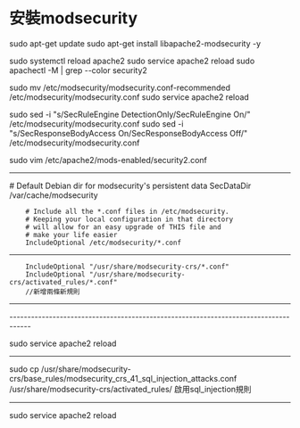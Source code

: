 # 安裝modsecurity

sudo apt-get update
sudo apt-get install libapache2-modsecurity -y

sudo systemctl reload apache2
sudo  service apache2 reload
sudo apachectl -M | grep --color security2

sudo mv /etc/modsecurity/modsecurity.conf-recommended /etc/modsecurity/modsecurity.conf
sudo service apache2 reload

sudo sed -i "s/SecRuleEngine DetectionOnly/SecRuleEngine On/" /etc/modsecurity/modsecurity.conf
sudo sed -i "s/SecResponseBodyAccess On/SecResponseBodyAccess Off/" /etc/modsecurity/modsecurity.conf

sudo vim /etc/apache2/mods-enabled/security2.conf

------------------------------------------------------------------------------------

<IfModule security2_module>
        # Default Debian dir for modsecurity's persistent data
        SecDataDir /var/cache/modsecurity

        # Include all the *.conf files in /etc/modsecurity.
        # Keeping your local configuration in that directory
        # will allow for an easy upgrade of THIS file and
        # make your life easier
        IncludeOptional /etc/modsecurity/*.conf
 ------------------------------------------------------------------------------------      
        IncludeOptional "/usr/share/modsecurity-crs/*.conf"
        IncludeOptional "/usr/share/modsecurity-crs/activated_rules/*.conf"
        //新增兩條新規則
 ------------------------------------------------------------------------------------     
</IfModule>
------------------------------------------------------------------------------------

sudo service apache2 reload

------------------------------------------------------------------------------------

sudo cp /usr/share/modsecurity-crs/base_rules/modsecurity_crs_41_sql_injection_attacks.conf 
/usr/share/modsecurity-crs/activated_rules/
啟用sql_injection規則

------------------------------------------------------------------------------------
sudo service apache2 reload
